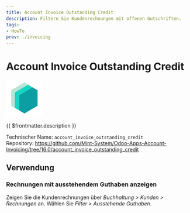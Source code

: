 ```yaml
---
title: Account Invoice Outstanding Credit
description: Filtern Sie Kundenrechnungen mit offenen Gutschriften.
tags:
- HowTo
prev: ./invoicing
---
```

# Account Invoice Outstanding Credit
![icon_oms_box](attachments/icons_odoo_mint_system.png)

{{ $frontmatter.description }}

Technischer Name: `account_invoice_outstanding_credit`\
Repository: <https://github.com/Mint-System/Odoo-Apps-Account-Invoicing/tree/16.0/account_invoice_outstanding_credit>

## Verwendung

### Rechnungen mit ausstehendem Guthaben anzeigen

Zeigen Sie die Kundenrechnungen über *Buchhaltung > Kunden > Rechnungen* an. Wählen Sie *Filter > Ausstehende Guthaben*.

